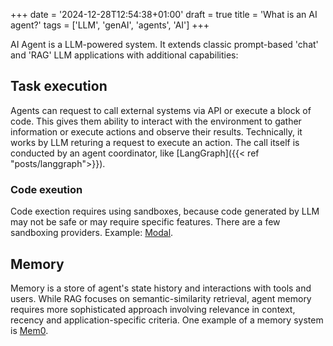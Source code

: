 +++
date = '2024-12-28T12:54:38+01:00'
draft = true
title = 'What is an AI agent?'
tags = ['LLM', 'genAI', 'agents', 'AI']
+++

AI Agent is a LLM-powered system. It extends classic prompt-based 'chat' and 'RAG' LLM applications with additional capabilities:

## Task execution

Agents can request to call external systems via API or execute a block of code. This gives them ability to interact with the environment to gather information or execute actions and observe their results. Technically, it works by LLM returing a request to execute an action. The call itself is conducted by an agent coordinator, like [LangGraph]({{< ref "posts/langgraph">}}).

### Code exeution

Code exection requires using sandboxes, because code generated by LLM may not be safe or may require specific features. There are a few sandboxing providers. Example: [Modal](https://modal.com/use-cases/sandboxes).

## Memory

Memory is a store of agent's state history and interactions with tools and users. While RAG focuses on semantic-similarity retrieval, agent memory requires more sophisticated approach involving relevance in context, recency and application-specific criteria. One example of a memory system is [Mem0](https://mem0.ai/).
